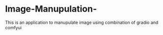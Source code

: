 # Image-Manupulation-
This is an application to manupulate image using combination of gradio and comfyui
